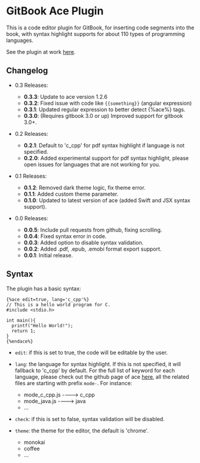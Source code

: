 GitBook Ace Plugin
===

This is a code editor plugin for GitBook, for inserting code segments into the book, with syntax highlight supports for about 110 types of programming languages.

See the plugin at work [here](http://ymcatar.gitbooks.io/gitbook-test/content/testing_ace.html).

## Changelog

* 0.3 Releases:
    * **0.3.3**: Update to ace version 1.2.6
    * **0.3.2**: Fixed issue with code like `{{something}}` (angular expression)
    * **0.3.1**: Updated regular expression to better detect {%ace%} tags.
    * **0.3.0**: (Requires gitbook 3.0 or up) Improved support for gitbook 3.0+.


* 0.2 Releases:
    * **0.2.1**: Default to 'c_cpp' for pdf syntax highlight if language is not specified.
    * **0.2.0**: Added experimental support for pdf syntax highlight, please open issues for languages that are not working for you.


* 0.1 Releases:
    * **0.1.2**: Removed dark theme logic, fix theme error.
    * **0.1.1**: Added custom theme parameter.
    * **0.1.0**: Updated to latest version of ace (added Swift and JSX syntax support).


* 0.0 Releases:
    * **0.0.5**: Include pull requests from github, fixing scrolling.
    * **0.0.4**: Fixed syntax error in code.
    * **0.0.3**: Added option to disable syntax validation.
    * **0.0.2**: Added .pdf, .epub, .emobi format export support.
    * **0.0.1**: Initial release.

## Syntax

The plugin has a basic syntax:

```
{%ace edit=true, lang='c_cpp'%}
// This is a hello world program for C.
#include <stdio.h>

int main(){
  printf("Hello World!");
  return 1;
}
{%endace%}
```

* ```edit```: if this is set to true, the code will be editable by the user.

* ```lang```: the language for syntax highlight. If this is not specified, it will fallback to 'c_cpp' by default. For the full list of keyword for each language, please check out the github page of ace [here](https://github.com/ajaxorg/ace-builds/tree/master/src-min-noconflict), all the related files are starting with prefix ```mode-```. For instance:
    * mode_c_cpp.js ----> c_cpp
    * mode_java.js ----> java
    * ...

* ```check```: if this is set to false, syntax validation will be disabled.

* ```theme```: the theme for the editor, the default is 'chrome'.
    * monokai
    * coffee
    * ...
